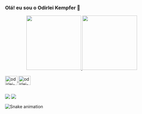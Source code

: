 ### Olá! eu sou o Odirlei Kempfer 👋

<div align="center">
  <a href="https://github.com/OdirleiK">
  <img height="180em" src="https://github-readme-stats.vercel.app/api?username=OdirleiK&show_icons=true&theme=dark&include_all_commits=true&count_private=true"/>
  <img height="180em" src="https://github-readme-stats.vercel.app/api/top-langs/?username=OdirleiK&layout=compact&langs_count=7&theme=dark"/>
</div>
  
<div style="display: inline_block"><br>
  <img align="center" alt="odirlei-Php" height="30" width="40" src="https://cdn.jsdelivr.net/gh/devicons/devicon/icons/dart/dart-original.svg">
  <img align="center" alt="odirlei-Node" height="30" width="40" src="https://cdn.jsdelivr.net/gh/devicons/devicon/icons/flutter/flutter-original.svg" >
  
  ##
 
<div> 
  <a href="mailto:odirlei67777@gmail.com"><img src="https://img.shields.io/badge/-Gmail-%23333?style=for-the-badge&logo=gmail&logoColor=white" target="_blank"></a>
  <a href="https://www.linkedin.com/in/odirlei-kempfer-994132163/" target="_blank"><img src="https://img.shields.io/badge/-LinkedIn-%230077B5?style=for-the-badge&logo=linkedin&logoColor=white" target="_blank"></a> 
 
  ![Snake animation](https://github.com/OdirleiK/OdirleiK/blob/output/github-contribution-grid-snake.svg)
 
</div>
